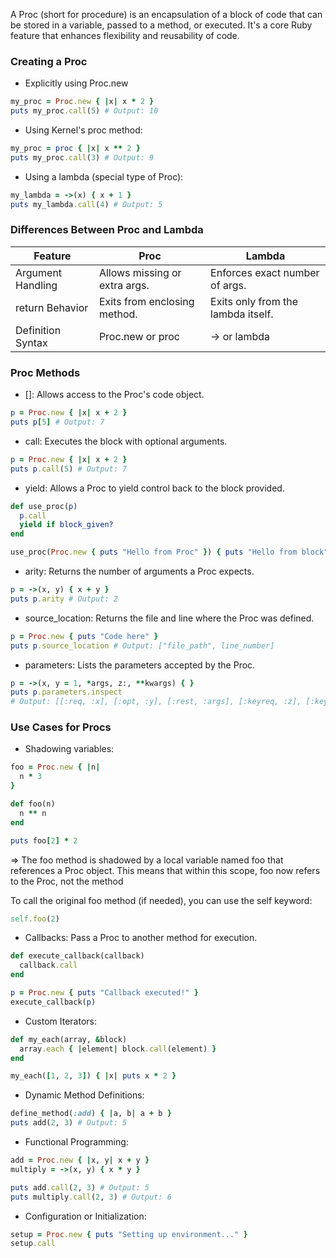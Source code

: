 A Proc (short for procedure) is an encapsulation of a block of code that can be stored in a variable, passed to a method, or executed. It's a core Ruby feature that enhances flexibility and reusability of code.

### Creating a Proc
- Explicitly using Proc.new
```ruby
my_proc = Proc.new { |x| x * 2 }
puts my_proc.call(5) # Output: 10
```

- Using Kernel's proc method:
```ruby
my_proc = proc { |x| x ** 2 }
puts my_proc.call(3) # Output: 9
```

- Using a lambda (special type of Proc):
```ruby
my_lambda = ->(x) { x + 1 }
puts my_lambda.call(4) # Output: 5
```

### Differences Between Proc and Lambda
| Feature           | Proc                           | Lambda                             |
|-------------------|--------------------------------|------------------------------------|
| Argument Handling	| Allows missing or extra args.	 | Enforces exact number of args.     |
| return Behavior   | Exits from enclosing method.	 | Exits only from the lambda itself. |
| Definition Syntax | Proc.new or proc               | -> or lambda                       |

### Proc Methods
- []: Allows access to the Proc's code object.
```ruby
p = Proc.new { |x| x + 2 }
puts p[5] # Output: 7
```

- call: Executes the block with optional arguments.
```ruby
p = Proc.new { |x| x + 2 }
puts p.call(5) # Output: 7
```

- yield: Allows a Proc to yield control back to the block provided.
```ruby
def use_proc(p)
  p.call
  yield if block_given?
end

use_proc(Proc.new { puts "Hello from Proc" }) { puts "Hello from block" }
```

- arity: Returns the number of arguments a Proc expects.
```ruby
p = ->(x, y) { x + y }
puts p.arity # Output: 2
```

- source_location: Returns the file and line where the Proc was defined.
```ruby
p = Proc.new { puts "Code here" }
puts p.source_location # Output: ["file_path", line_number]
```

- parameters: Lists the parameters accepted by the Proc.
```ruby
p = ->(x, y = 1, *args, z:, **kwargs) { }
puts p.parameters.inspect
# Output: [[:req, :x], [:opt, :y], [:rest, :args], [:keyreq, :z], [:keyrest, :kwargs]]
```

### Use Cases for Procs
- Shadowing variables:
```ruby
foo = Proc.new { |n|
  n * 3
}

def foo(n)
  n ** n
end

puts foo[2] * 2
```
=> The foo method is shadowed by a local variable named foo that references a Proc object.
This means that within this scope, foo now refers to the Proc, not the method

To call the original foo method (if needed), you can use the self keyword:
```ruby
self.foo(2)
```

- Callbacks: Pass a Proc to another method for execution.
```ruby
def execute_callback(callback)
  callback.call
end

p = Proc.new { puts "Callback executed!" }
execute_callback(p)
```

- Custom Iterators:
```ruby
def my_each(array, &block)
  array.each { |element| block.call(element) }
end

my_each([1, 2, 3]) { |x| puts x * 2 }
```

- Dynamic Method Definitions:
```ruby
define_method(:add) { |a, b| a + b }
puts add(2, 3) # Output: 5
```

- Functional Programming:
```ruby
add = Proc.new { |x, y| x + y }
multiply = ->(x, y) { x * y }

puts add.call(2, 3) # Output: 5
puts multiply.call(2, 3) # Output: 6
```

- Configuration or Initialization:
```ruby
setup = Proc.new { puts "Setting up environment..." }
setup.call
```


